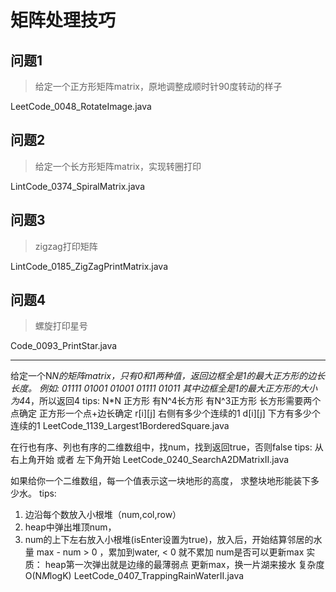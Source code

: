# 矩阵处理技巧

## 问题1

> 给定一个正方形矩阵matrix，原地调整成顺时针90度转动的样子

LeetCode_0048_RotateImage.java

## 问题2

> 给定一个长方形矩阵matrix，实现转圈打印

LintCode_0374_SpiralMatrix.java

## 问题3

> zigzag打印矩阵

LintCode_0185_ZigZagPrintMatrix.java

## 问题4

> 螺旋打印星号

Code_0093_PrintStar.java

---


给定一个N*N的矩阵matrix，只有0和1两种值，返回边框全是1的最大正方形的边长长度。
例如:
01111
01001
01001
01111
01011 
其中边框全是1的最大正方形的大小为4*4，所以返回4
tips:
N*N 正方形 有N^4长方形 有N^3正方形
长方形需要两个点确定
正方形一个点+边长确定
r[i][j] 右侧有多少个连续的1
d[i][j] 下方有多少个连续的1
LeetCode_1139_Largest1BorderedSquare.java


在行也有序、列也有序的二维数组中，找num，找到返回true，否则false
tips: 
从右上角开始 或者 左下角开始
LeetCode_0240_SearchA2DMatrixII.java


如果给你一个二维数组，每一个值表示这一块地形的高度，
求整块地形能装下多少水。
tips:
1. 边沿每个数放入小根堆（num,col,row）
2. heap中弹出堆顶num，
3.  num的上下左右放入小根堆(isEnter设置为true)，放入后，开始结算邻居的水量
    max - num > 0 ，累加到water, < 0 就不累加
    num是否可以更新max
    实质：
    heap第一次弹出就是边缘的最薄弱点
    更新max，换一片湖来接水
    复杂度
    O(N*M*logK)
LeetCode_0407_TrappingRainWaterII.java